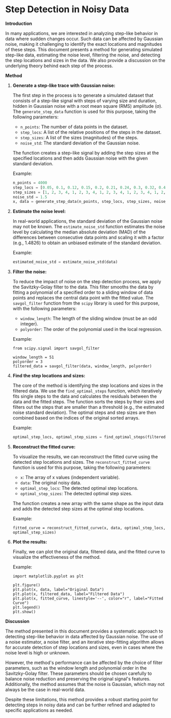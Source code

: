 # Step Detection in Noisy Data

**Introduction**

In many applications, we are interested in analyzing step-like behavior in data where sudden changes occur. Such data can be affected by Gaussian noise, making it challenging to identify the exact locations and magnitudes of these steps. This document presents a method for generating simulated step-like data, estimating the noise level, filtering the noise, and detecting the step locations and sizes in the data. We also provide a discussion on the underlying theory behind each step of the process.

**Method**

1. **Generate a step-like trace with Gaussian noise:**

   The first step in the process is to generate a simulated dataset that consists of a step-like signal with steps of varying size and duration, hidden in Gaussian noise with a root mean square (RMS) amplitude (σ). The `generate_step_data` function is used for this purpose, taking the following parameters:

   - `n_points`: The number of data points in the dataset.
   - `step_locs`: A list of the relative positions of the steps in the dataset.
   - `step_sizes`: A list of the sizes (magnitudes) of the steps.
   - `noise_std`: The standard deviation of the Gaussian noise.

   The function creates a step-like signal by adding the step sizes at the specified locations and then adds Gaussian noise with the given standard deviation.

   Example:

   ```python
   n_points = 4000
   step_locs = [0.05, 0.1, 0.12, 0.15, 0.2, 0.21, 0.24, 0.3, 0.32, 0.4, 0.41, 0.52, 0.55, 0.6, 0.7, 0.77, 0.8, 0.81, 0.85, 0.9]
   step_sizes = [1, 2, 3, 4, 1, 2, 3, 4, 1, 2, 3, 4, 1, 2, 3, 4, 1, 2, 3, 4]
   noise_std = 1.5
   x, data = generate_step_data(n_points, step_locs, step_sizes, noise_std)
   ```
   
2. **Estimate the noise level:**

   In real-world applications, the standard deviation of the Gaussian noise may not be known. The `estimate_noise_std` function estimates the noise level by calculating the median absolute deviation (MAD) of the differences between consecutive data points and scaling it with a factor (e.g., 1.4826) to obtain an unbiased estimate of the standard deviation.

   Example:

   ```python
   estimated_noise_std = estimate_noise_std(data)
   ```
   
3. **Filter the noise:**

   To reduce the impact of noise on the step detection process, we apply the Savitzky-Golay filter to the data. This filter smooths the data by fitting a polynomial of a specified order to a sliding window of data points and replaces the central data point with the fitted value. The `savgol_filter` function from the `scipy` library is used for this purpose, with the following parameters:

   - `window_length`: The length of the sliding window (must be an odd integer).
   - `polyorder`: The order of the polynomial used in the local regression.

   Example:

   ```
   from scipy.signal import savgol_filter
   
   window_length = 51
   polyorder = 3
   filtered_data = savgol_filter(data, window_length, polyorder)
   ```
   
4. **Find the step locations and sizes:**

   The core of the method is identifying the step locations and sizes in the filtered data. We use the `find_optimal_steps` function, which iteratively fits single steps to the data and calculates the residuals between the data and the fitted steps. The function sorts the steps by their sizes and filters out the steps that are smaller than a threshold (e.g., the estimated noise standard deviation). The optimal steps and step sizes are then combined based on the indices of the original sorted arrays.

   Example:

   ```python
   optimal_step_locs, optimal_step_sizes = find_optimal_steps(filtered_data, step_size_threshold=estimated_noise_std)
   ```
   
5. **Reconstruct the fitted curve:**

   To visualize the results, we can reconstruct the fitted curve using the detected step locations and sizes. The `reconstruct_fitted_curve` function is used for this purpose, taking the following parameters:

   - `x`: The array of x values (independent variable).
   - `data`: The original noisy data.
   - `optimal_step_locs`: The detected optimal step locations.
   - `optimal_step_sizes`: The detected optimal step sizes.

   The function creates a new array with the same shape as the input data and adds the detected step sizes at the optimal step locations.

   Example:

   ```
   fitted_curve = reconstruct_fitted_curve(x, data, optimal_step_locs, optimal_step_sizes)
   ```
   
6. **Plot the results:**

   Finally, we can plot the original data, filtered data, and the fitted curve to visualize the effectiveness of the method.

   Example:

   ```
   import matplotlib.pyplot as plt
   
   plt.figure()
   plt.plot(x, data, label="Original Data")
   plt.plot(x, filtered_data, label="Filtered Data")
   plt.plot(x, fitted_curve, linestyle='--', color="r", label="Fitted Curve")
   plt.legend()
   plt.show()
   ```

**Discussion**

The method presented in this document provides a systematic approach to detecting step-like behavior in data affected by Gaussian noise. The use of a noise estimator, a noise filter, and an iterative step-fitting algorithm allows for accurate detection of step locations and sizes, even in cases where the noise level is high or unknown.

However, the method's performance can be affected by the choice of filter parameters, such as the window length and polynomial order in the Savitzky-Golay filter. These parameters should be chosen carefully to balance noise reduction and preserving the original signal's features. Additionally, the method assumes that the noise is Gaussian, which may not always be the case in real-world data.

Despite these limitations, this method provides a robust starting point for detecting steps in noisy data and can be further refined and adapted to specific applications as needed.